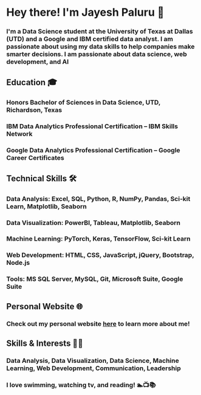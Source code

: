 # Hey there! I'm Jayesh Paluru 👋

### I'm a Data Science student at the University of Texas at Dallas (UTD) and a Google and IBM certified data analyst. I am passionate about using my data skills to help companies make smarter decisions. I am passionate about data science, web development, and AI

## Education 🎓
### Honors Bachelor of Sciences in Data Science, UTD, Richardson, Texas
### IBM Data Analytics Professional Certification – IBM Skills Network
### Google Data Analytics Professional Certification – Google Career Certificates
## Technical Skills 🛠️
### Data Analysis: Excel, SQL, Python, R, NumPy, Pandas, Sci-kit Learn, Matplotlib, Seaborn
### Data Visualization: PowerBI, Tableau, Matplotlib, Seaborn
### Machine Learning: PyTorch, Keras, TensorFlow, Sci-kit Learn
### Web Development: HTML, CSS, JavaScript, jQuery, Bootstrap, Node.js
### Tools: MS SQL Server, MySQL, Git, Microsoft Suite, Google Suite

## Personal Website 🌐
### Check out my personal website [here](https://www.jayeshp.com/) to learn more about me!

## Skills & Interests 🤹‍♂️
### Data Analysis, Data Visualization, Data Science, Machine Learning, Web Development, Communication, Leadership
### I love swimming, watching tv, and reading! 🏊📺📚
